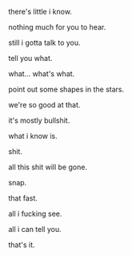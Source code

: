 there's little i know.

nothing much for you to hear.

still i gotta talk to you.

tell you what.

what... what's what.

point out some shapes in the stars.

we're so good at that.

it's mostly bullshit.

what i know is.

shit.

all this shit will be gone.

snap.

that fast.

all i fucking see.

all i can tell you.

that's it.
